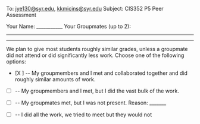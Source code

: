To: jye130@syr.edu, kkmicins@syr.edu
Subject: CIS352 P5 Peer Assessment 

Your Name: ___________
Your Groupmates (up to 2): 
________________
________________

We plan to give most students roughly similar grades, unless a
groupmate did not attend or did significantly less work. Choose one of
the following options:

- [X ] -- My groupmembers and I met and collaborated together and did
  roughly similar amounts of work.

- [ ] -- My groupmembers and I met, but I did the vast bulk of the
  work.

- [ ] -- My groupmates met, but I was not present. 
Reason: _______

- [ ] -- I did all the work, we tried to meet but they would not


